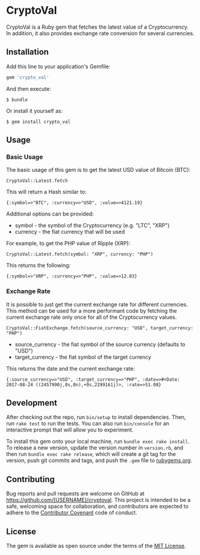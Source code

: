# CryptoVal

CryptoVal is a Ruby gem that fetches the latest value of a Cryptocurrency. In addition, it also provides exchange rate conversion for several currencies.

## Installation

Add this line to your application's Gemfile:

```ruby
gem 'crypto_val'
```

And then execute:

    $ bundle

Or install it yourself as:

    $ gem install crypto_val

## Usage

### Basic Usage

The basic usage of this gem is to get the latest USD value of Bitcoin (BTC):

`CryptoVal::Latest.fetch`

This will return a Hash similar to:

`{:symbol=>"BTC", :currency=>"USD", :value=>4121.19}`

Additional options can be provided:

* symbol - the symbol of the Cryptocurrency (e.g. "LTC", "XRP")
* currency - the fiat currency that will be used

For example, to get the PHP value of Ripple (XRP):

`CryptoVal::Latest.fetch(symbol: "XRP", currency: "PHP")`

This returns the following:

`{:symbol=>"XRP", :currency=>"PHP", :value=>12.03}`

### Exchange Rate

It is possible to just get the current exchange rate for different currencies. This method can be used for a more performant code by fetching the current exchange rate only once for all of the Cryptocurrency values.

`CryptoVal::FiatExchange.fetch(source_currency: "USD", target_currency: "PHP")`

* source_currency - the fiat symbol of the source currency (defaults to "USD")
* target_currency - the fiat symbol of the target currency

This returns the date and the current exchange rate:

`{:source_currency=>"USD", :target_currency=>"PHP", :date=>#<Date: 2017-08-24 ((2457990j,0s,0n),+0s,2299161j)>, :rate=>51.08}`

## Development

After checking out the repo, run `bin/setup` to install dependencies. Then, run `rake test` to run the tests. You can also run `bin/console` for an interactive prompt that will allow you to experiment.

To install this gem onto your local machine, run `bundle exec rake install`. To release a new version, update the version number in `version.rb`, and then run `bundle exec rake release`, which will create a git tag for the version, push git commits and tags, and push the `.gem` file to [rubygems.org](https://rubygems.org).

## Contributing

Bug reports and pull requests are welcome on GitHub at https://github.com/[USERNAME]/cryptoval. This project is intended to be a safe, welcoming space for collaboration, and contributors are expected to adhere to the [Contributor Covenant](http://contributor-covenant.org) code of conduct.


## License

The gem is available as open source under the terms of the [MIT License](http://opensource.org/licenses/MIT).

